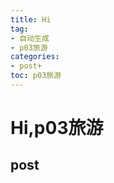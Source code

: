 ```yaml
---
title: Hi
tag: 
- 自动生成
- p03旅游
categories:
- post+
toc: p03旅游
---
```

<h1 id="hip03旅游">Hi,p03旅游</h1>
<h2 id="post">post</h2>
